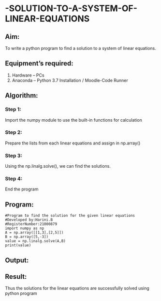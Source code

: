 # -SOLUTION-TO-A-SYSTEM-OF-LINEAR-EQUATIONS
## Aim:
To write a python program to find a solution to a system of linear equations.
## Equipment’s required:
1. 	Hardware – PCs
2. 	Anaconda – Python 3.7 Installation / Moodle-Code Runner
## Algorithm:
### Step 1: 
Import the numpy module to use the built-in functions for calculation
### Step 2: 
Prepare the lists from each linear equations and assign in np.array()
### Step 3: 
Using the np.linalg.solve(), we can find the solutions.
### Step 4: 
End the program
## Program:
```
#Program to find the solution for the given linear equations
#Developed by:Harini.B
#RegisterNumber:21000879
import numpy as np
A = np.array([[1,3],[2,5]])
B = np.array([5,-3])
value = np.linalg.solve(A,B)
print(value)
```
## Output:
## Result: 
Thus the solutions for the linear equations are successfully solved using python program

